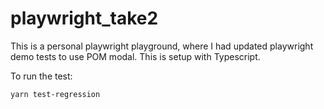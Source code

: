 # playwright_take2

This is a personal playwright playground, where I had updated playwright demo tests to use POM modal.
This is setup with Typescript.

To run the test:

```
yarn test-regression
```
